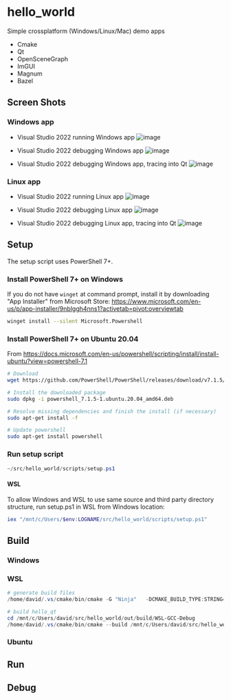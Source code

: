 # hello_world
Simple crossplatform (Windows/Linux/Mac) demo apps

* Cmake
* Qt
* OpenSceneGraph
* ImGUI
* Magnum
* Bazel

## Screen Shots

### Windows app

* Visual Studio 2022 running Windows app
![image](https://user-images.githubusercontent.com/22015149/144485403-76ae0007-62c4-4b5f-987a-719321bf7b72.png)

* Visual Studio 2022 debugging Windows app
![image](https://user-images.githubusercontent.com/22015149/144520344-bca0f5da-ee2b-4aad-bbd4-a3ff08d4f08a.png)

* Visual Studio 2022 debugging Windows app, tracing into Qt
![image](https://user-images.githubusercontent.com/22015149/144520688-aa1c50a4-e4ed-421a-8cf8-a0cd735c55b0.png)

### Linux app

* Visual Studio 2022 running Linux app
![image](https://user-images.githubusercontent.com/22015149/144484910-8b9af52a-d450-41e8-b30d-2bb8b434c22d.png)

* Visual Studio 2022 debugging Linux app
![image](https://user-images.githubusercontent.com/22015149/144484611-9213a9d2-7d06-42f6-b14f-84f9c6ae4047.png)

* Visual Studio 2022 debugging Linux app, tracing into Qt
![image](https://user-images.githubusercontent.com/22015149/144484126-6237c9ad-cbe0-4353-8bee-663565517e3f.png)


## Setup

The setup script uses PowerShell 7+.

### Install PowerShell 7+ on Windows

If you do not have `winget` at command prompt, install it by downloading "App Installer" from Microsoft Store: 
<https://www.microsoft.com/en-us/p/app-installer/9nblggh4nns1?activetab=pivot:overviewtab>

```sh
winget install --silent Microsoft.Powershell
```

### Install PowerShell 7+ on Ubuntu 20.04

From <https://docs.microsoft.com/en-us/powershell/scripting/install/install-ubuntu?view=powershell-7.1>

```sh
# Download
wget https://github.com/PowerShell/PowerShell/releases/download/v7.1.5/powershell_7.1.5-1.ubuntu.20.04_amd64.deb

# Install the downloaded package
sudo dpkg -i powershell_7.1.5-1.ubuntu.20.04_amd64.deb

# Resolve missing dependencies and finish the install (if necessary)
sudo apt-get install -f

# Update powershell
sudo apt-get install powershell
```

### Run setup script

```powershell
~/src/hello_world/scripts/setup.ps1
```

#### WSL

To allow Windows and WSL to use same source and third party directory structure, run setup.ps1 in WSL from Windows location:

```powershell
iex "/mnt/c/Users/$env:LOGNAME/src/hello_world/scripts/setup.ps1"
```

## Build

### Windows

### WSL

```powershell
# generate build files
/home/david/.vs/cmake/bin/cmake -G "Ninja"   -DCMAKE_BUILD_TYPE:STRING="Debug" -DCMAKE_INSTALL_PREFIX:PATH="/mnt/c/Users/david/src/hello_world/out/install/WSL-GCC-Debug"  /mnt/c/Users/david/src/hello_world/CMakeLists.txt

# build hello_qt
cd /mnt/c/Users/david/src/hello_world/out/build/WSL-GCC-Debug
/home/david/.vs/cmake/bin/cmake --build /mnt/c/Users/david/src/hello_world/out/build/WSL-GCC-Debug --target hello_qt --config Debug
```

### Ubuntu

## Run

## Debug
